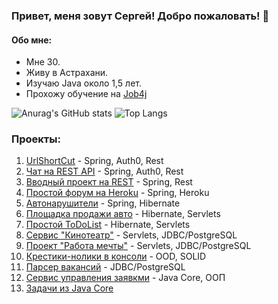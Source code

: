 ### Привет, меня зовут Сергей! Добро пожаловать! 👋

#### Обо мне:

* Мне 30.
* Живу в Астрахани.
* Изучаю Java около 1,5 лет.
* Прохожу обучение на [Job4j](https://job4j.ru/)

![Anurag's GitHub stats](https://github-readme-stats.vercel.app/api?username=smorozov30&hide=stars,prs,issues,contribs&count_private=true)
![Top Langs](https://github-readme-stats.vercel.app/api/top-langs/?username=smorozov30&layout=compact)

### Проекты:

1. [UrlShortCut](https://github.com/smorozov30/job4j_url_shortcut) - Spring, Auth0, Rest
2. [Чат на REST API](https://github.com/smorozov30/job4j_chat_rest) - Spring, Auth0, Rest
3. [Вводный проект на REST](https://github.com/smorozov30/job4j_restful) - Spring, Rest
4. [Простой форум на Heroku](https://github.com/smorozov30/job4j_forum) - Spring, Heroku
5. [Автонарушители](https://github.com/smorozov30/job4j_car_accident) - Spring, Hibernate
6. [Площадка продажи авто](https://github.com/smorozov30/job4j_car_sale) - Hibernate, Servlets
7. [Простой ToDoList](https://github.com/smorozov30/job4j_todolist) - Hibernate, Servlets
8. [Сервис "Кинотеатр"](https://github.com/smorozov30/job4j_cinema) - Servlets, JDBC/PostgreSQL
9. [Проект "Работа мечты"](https://github.com/smorozov30/job4j_dreamjob) - Servlets, JDBC/PostgreSQL
10. [Крестики-нолики в консоли](https://github.com/smorozov30/job4j/tree/master/chapter_008/src/main/java/ru/job4j/tictactoy) - OOD, SOLID
11. [Парсер вакансий](https://github.com/smorozov30/job4j/tree/master/chapter_007/src/main/java/ru/job4j/parser) - JDBC/PostgreSQL
12. [Сервис управления заявкми](https://github.com/smorozov30/job4j_tracker) - Java Core, ООП
13. [Задачи из Java Core](https://github.com/smorozov30/job4j)

<!--
**smorozov30/smorozov30** is a ✨ _special_ ✨ repository because its `README.md` (this file) appears on your GitHub profile.

Here are some ideas to get you started:

- 🔭 I’m currently working on ...
- 🌱 I’m currently learning ...
- 👯 I’m looking to collaborate on ...
- 🤔 I’m looking for help with ...
- 💬 Ask me about ...
- 📫 How to reach me: ...
- 😄 Pronouns: ...
- ⚡ Fun fact: ...
-->
